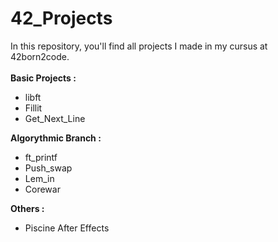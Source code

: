 # 42_Projects
In this repository, you'll find all projects I made in my cursus at
42born2code.<br />
<br />
__Basic Projects :__
* libft
* Fillit
* Get_Next_Line

__Algorythmic Branch :__
* ft_printf
* Push_swap
* Lem_in
* Corewar

__Others :__
* Piscine After Effects
